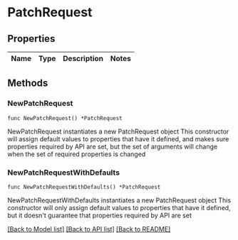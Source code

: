 # PatchRequest

## Properties

Name | Type | Description | Notes
------------ | ------------- | ------------- | -------------

## Methods

### NewPatchRequest

`func NewPatchRequest() *PatchRequest`

NewPatchRequest instantiates a new PatchRequest object
This constructor will assign default values to properties that have it defined,
and makes sure properties required by API are set, but the set of arguments
will change when the set of required properties is changed

### NewPatchRequestWithDefaults

`func NewPatchRequestWithDefaults() *PatchRequest`

NewPatchRequestWithDefaults instantiates a new PatchRequest object
This constructor will only assign default values to properties that have it defined,
but it doesn't guarantee that properties required by API are set


[[Back to Model list]](../README.md#documentation-for-models) [[Back to API list]](../README.md#documentation-for-api-endpoints) [[Back to README]](../README.md)


